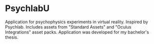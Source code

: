 # PsychlabU
Application for psychophysics experiments in virtual reality. Inspired by Psychlab. Includes assets from "Standard Assets" and "Oculus Integrations" asset packs.
Application was developed for my bachelor's thesis. 
